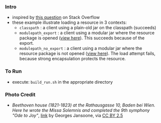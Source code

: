 
### Intro

* inspired by [this question](https://stackoverflow.com/questions/45166757) on Stack Overflow
* these example illustrate loading a resource in 3 contexts:
    * `classpath` : a client using a plain-old jar on the classpath (succeeds)
    * `modulepath_export` : a client using a modular jar where the resource package is opened ([view here](https://github.com/codetojoy/easter_eggs_for_java_9/blob/master/egg_31_stack_overflow_45166757/modulepath_export/src/net.codetojoy.example/module-info.java)). This succeeds because of the export.
    * `modulepath_no_export` : a client using a modular jar where the resource package is not opened ([view here](https://github.com/codetojoy/easter_eggs_for_java_9/blob/master/egg_31_stack_overflow_45166757/modulepath_no_export/src/net.codetojoy.example/module-info.java)). The load attempt fails, because strong encapsulation protects the resource.

### To Run

* execute: `build_run.sh` in the appropriate directory

### Photo Credit

* _Beethoven house (1821-1823) at the Rathausgasse 10, Baden bei Wien. Here he wrote the Missa Solemnis and completed the 9th symphony "Ode to Joy"_, [link](https://en.wikipedia.org/wiki/Ode_to_Joy#/media/File:Baden.Beethoven01.jpg) by Georges Jansoone, via [CC BY 2.5](https://creativecommons.org/licenses/by/2.5/)
